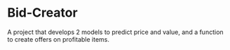 # Bid-Creator
A project that develops 2 models to predict price and value, and a function to create offers on profitable items. 
